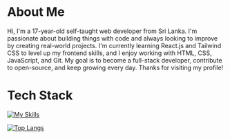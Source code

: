 # About Me
Hi, I'm a 17-year-old self-taught web developer from Sri Lanka. I'm passionate about building things with code and always looking to improve by creating real-world projects. I'm currently learning React.js and Tailwind CSS to level up my frontend skills, and I enjoy working with HTML, CSS, JavaScript, and Git. My goal is to become a full-stack developer, contribute to open-source, and keep growing every day. Thanks for visiting my profile!

# Tech Stack
[![My Skills](https://skillicons.dev/icons?i=js,html,css,git,netlify,react,tailwindcss)](https://skillicons.dev) <br>



[![Top Langs](https://github-readme-stats.vercel.app/api/top-langs/?username=pawanhirumina&layout=compact&card_width=1000&theme=dark)](https://github.com/yourusername)


